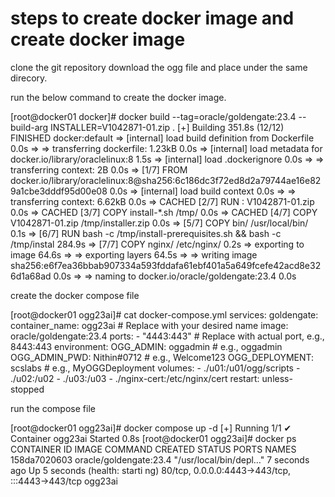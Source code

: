 # steps to create docker image and create docker image

clone the git repository
download the ogg file and place under the same direcory.

run the below command to create the docker image.

[root@docker01 docker]#  docker build --tag=oracle/goldengate:23.4 --build-arg INSTALLER=V1042871-01.zip  .
[+] Building 351.8s (12/12) FINISHED                                                          docker:default
 => [internal] load build definition from Dockerfile                                                    0.0s
 => => transferring dockerfile: 1.23kB                                                                  0.0s
 => [internal] load metadata for docker.io/library/oraclelinux:8                                        1.5s
 => [internal] load .dockerignore                                                                       0.0s
 => => transferring context: 2B                                                                         0.0s
 => [1/7] FROM docker.io/library/oraclelinux:8@sha256:6c186dc3f72ed8d2a79744ae16e829a1cbe3dddf95d00e08  0.0s
 => [internal] load build context                                                                       0.0s
 => => transferring context: 6.62kB                                                                     0.0s
 => CACHED [2/7] RUN           : V1042871-01.zip                                                        0.0s
 => CACHED [3/7] COPY          install-*.sh      /tmp/                                                  0.0s
 => CACHED [4/7] COPY          V1042871-01.zip      /tmp/installer.zip                                  0.0s
 => [5/7] COPY          bin/              /usr/local/bin/                                               0.1s
 => [6/7] RUN           bash -c  /tmp/install-prerequisites.sh &&               bash -c  /tmp/instal  284.9s
 => [7/7] COPY          nginx/            /etc/nginx/                                                   0.2s
 => exporting to image                                                                                 64.6s
 => => exporting layers                                                                                64.5s
 => => writing image sha256:e6f7ea36bbab907334a593fddafa61ebf401a5a649fcefe42acd8e326d1a68ad            0.0s
 => => naming to docker.io/oracle/goldengate:23.4                                                       0.0s

create the docker compose file

[root@docker01 ogg23ai]# cat docker-compose.yml
services:
  goldengate:
    container_name: ogg23ai  # Replace with your desired name
    image: oracle/goldengate:23.4
    ports:
      - "4443:443"  # Replace with actual port, e.g., 8443:443
    environment:
      OGG_ADMIN: oggadmin      # e.g., oggadmin
      OGG_ADMIN_PWD: Nithin#0712  # e.g., Welcome123
      OGG_DEPLOYMENT: scslabs  # e.g., MyOGGDeployment
    volumes:
      - ./u01:/u01/ogg/scripts
      - ./u02:/u02
      - ./u03:/u03
      - ./nginx-cert:/etc/nginx/cert
    restart: unless-stopped



run the compose file

[root@docker01 ogg23ai]# docker compose up -d
[+] Running 1/1
 ✔ Container ogg23ai  Started                                                                           0.8s
[root@docker01 ogg23ai]# docker ps
CONTAINER ID   IMAGE                    COMMAND                  CREATED         STATUS                                                                                                PORTS                                             NAMES
158da7020603   oracle/goldengate:23.4   "/usr/local/bin/depl…"   7 seconds ago   Up 5 seconds (health: starti                                                                    ng)   80/tcp, 0.0.0.0:4443->443/tcp, :::4443->443/tcp   ogg23ai
